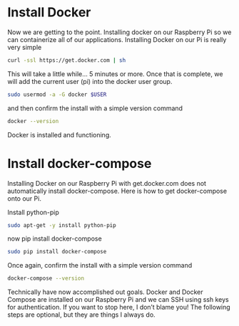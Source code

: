 # Install Docker
Now we are getting to the point. Installing docker on our Raspberry Pi so we can containerize all of our applications. Installing Docker on our Pi is really very simple

```bash
curl -ssl https://get.docker.com | sh
```

This will take a little while… 5 minutes or more. Once that is complete, we will
add the current user (pi) into the docker user group.

```bash
sudo usermod -a -G docker $USER
```

and then confirm the install with a simple version command

```bash
docker --version
```

Docker is installed and functioning.

# Install docker-compose
Installing Docker on our Raspberry Pi with get.docker.com does not automatically install docker-compose. Here is how to get docker-compose onto our Pi.

Install python-pip

```bash
sudo apt-get -y install python-pip
```

now pip install docker-compose

```bash
sudo pip install docker-compose
```

Once again, confirm the install with a simple version command

```bash
docker-compose --version
```

Technically have now accomplished out goals. Docker and Docker Compose are installed on our Raspberry Pi and we can SSH using ssh keys for authentication. If you want to stop here, I don’t blame you! The following steps are optional, but they are things I always do.
